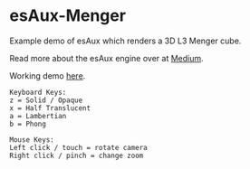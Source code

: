 # esAux-Menger
Example demo of esAux which renders a 3D L3 Menger cube.

Read more about the esAux engine over at [Medium](https://james-william-fletcher.medium.com/a-simple-3d-renderer-for-the-web-in-c-15397bb2352f).

Working demo [here](https://mengercube.github.io/3).
```
Keyboard Keys:
z = Solid / Opaque
x = Half Translucent
a = Lambertian
b = Phong

Mouse Keys:
Left click / touch = rotate camera
Right click / pinch = change zoom
```
